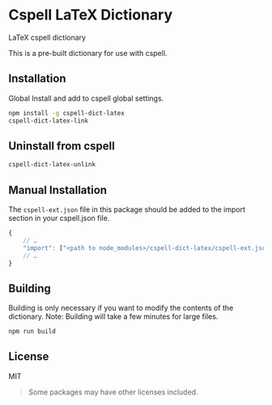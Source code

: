 # Cspell LaTeX Dictionary

LaTeX cspell dictionary

This is a pre-built dictionary for use with cspell.

## Installation

Global Install and add to cspell global settings.

```sh
npm install -g cspell-dict-latex
cspell-dict-latex-link
```

## Uninstall from cspell

```sh
cspell-dict-latex-unlink
```

## Manual Installation

The `cspell-ext.json` file in this package should be added to the import section in your cspell.json file.

```javascript
{
    // …
    "import": ["<path to node_modules>/cspell-dict-latex/cspell-ext.json"],
    // …
}
```

## Building

Building is only necessary if you want to modify the contents of the dictionary.  Note: Building will take a few minutes for large files.

```sh
npm run build
```

## License

MIT
> Some packages may have other licenses included.
